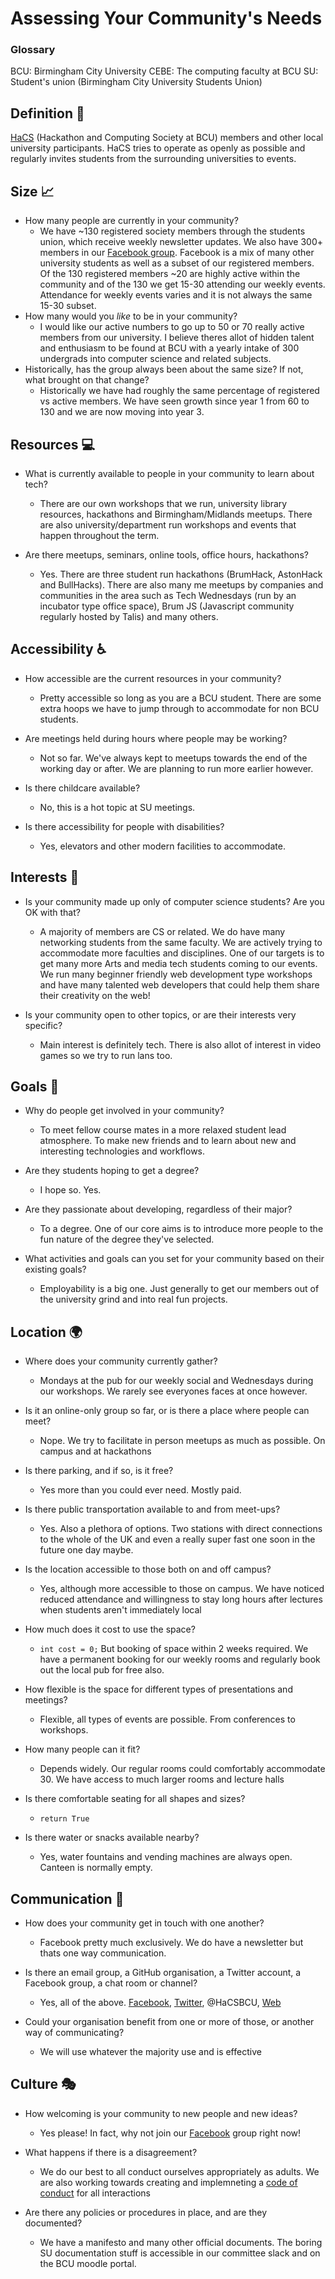 # Assessing Your Community's Needs

### Glossary

BCU: Birmingham City University
CEBE: The computing faculty at BCU
SU: Student's union (Birmingham City University Students Union)

## Definition :page_with_curl:

[HaCS](https://hacs.tech) (Hackathon and Computing Society at BCU) members and other local university participants. HaCS tries to operate as openly as possible and regularly invites students from the surrounding universities to events.

## Size :chart_with_upwards_trend:

- How many people are currently in your community?
  - We have ~130 registered society members through the students union, which receive weekly newsletter updates. We also have 300+ members in our [Facebook group](https://facebook.com/groups/hacs). Facebook is a mix of many other university students as well as a subset of our registered members. Of the 130 registered members ~20 are highly active within the community and of the 130 we get 15-30 attending our weekly events. Attendance for weekly events varies and it is not always the same 15-30 subset.
- How many would you _like_ to be in your community?
  - I would like our active numbers to go up to 50 or 70 really active members from our university. I believe theres allot of hidden talent and enthusiasm to be found at BCU with a yearly intake of 300 undergrads into computer science and related subjects.
- Historically, has the group always been about the same size? If not, what brought on that change?
  - Historically we have had roughly the same percentage of registered vs active members. We have seen growth since year 1 from 60 to 130 and we are now moving into year 3.

## Resources :computer:

- What is currently available to people in your community to learn about tech?
  - There are our own workshops that we run, university library resources, hackathons and Birmingham/Midlands meetups. There are also university/department run workshops and events that happen throughout the term.

- Are there meetups, seminars, online tools, office hours, hackathons?
  - Yes. There are three student run hackathons (BrumHack, AstonHack and BullHacks). There are also many me meetups by companies and communities in the area such as Tech Wednesdays (run by an incubator type office space), Brum JS (Javascript community regularly hosted by Talis) and many others.

## Accessibility :wheelchair:

- How accessible are the current resources in your community?
  - Pretty accessible so long as you are a BCU student. There are some extra hoops we have to jump through to accommodate for non BCU students.

- Are meetings held during hours where people may be working?
  - Not so far. We've always kept to meetups towards the end of the working day or after. We are planning to run more earlier however.

- Is there childcare available?
  - No, this is a hot topic at SU meetings.
- Is there accessibility for people with disabilities?
  - Yes, elevators and other modern facilities to accommodate.

## Interests :telescope:
- Is your community made up only of computer science students? Are you OK with that?
  - A majority of members are CS or related. We do have many networking students from the same faculty. We are actively trying to accommodate more faculties and disciplines. One of our targets is to get many more Arts and media tech students coming to our events. We run many beginner friendly web development type workshops and have many talented web developers that could help them share their creativity on the web!

- Is your community open to other topics, or are their interests very specific?
  - Main interest is definitely tech. There is also allot of interest in video games so we try to run lans too.

## Goals :dart:

- Why do people get involved in your community?
  - To meet fellow course mates in a more relaxed student lead atmosphere. To make new friends and to learn about new and interesting technologies and workflows.

- Are they students hoping to get a degree?
  - I hope so. Yes.

- Are they passionate about developing, regardless of their major?
  - To a degree. One of our core aims is to introduce more people to the fun nature of the degree they've selected.

- What activities and goals can you set for your community based on their existing goals?
  - Employability is a big one. Just generally to get our members out of the university grind and into real fun projects.

## Location :earth_africa:

- Where does your community currently gather?
  - Mondays at the pub for our weekly social and Wednesdays during our workshops. We rarely see everyones faces at once however.

- Is it an online-only group so far, or is there a place where people can meet?
  - Nope. We try to facilitate in person meetups as much as possible. On campus and at hackathons

- Is there parking, and if so, is it free?
  - Yes more than you could ever need. Mostly paid.

- Is there public transportation available to and from meet-ups?
  - Yes. Also a plethora of options. Two stations with direct connections to the whole of the UK and even a really super fast one soon in the future one day maybe.

- Is the location accessible to those both on and off campus?
  - Yes, although more accessible to those on campus. We have noticed reduced attendance and willingness to stay long hours after lectures when students aren't immediately local

- How much does it cost to use the space?
  - `int cost = 0;` But booking of space within 2 weeks required. We have a permanent booking for our weekly rooms and regularly book out the local pub for free also.

- How flexible is the space for different types of presentations and meetings?
  - Flexible, all types of events are possible. From conferences to workshops.

- How many people can it fit?
  - Depends widely. Our regular rooms could comfortably accommodate 30. We have access to much larger rooms and lecture halls

- Is there comfortable seating for all shapes and sizes?
  - `return True`

- Is there water or snacks available nearby?
  - Yes, water fountains and vending machines are always open. Canteen is normally empty.

## Communication :loudspeaker:

- How does your community get in touch with one another?
  - Facebook pretty much exclusively. We do have a newsletter but thats one way communication.

- Is there an email group, a GitHub organisation, a Twitter account, a Facebook group, a chat room or channel?
  - Yes, all of the above. [Facebook](https://www.facebook.com/groups/hacsbcu/), [Twitter](https://twitter.com/hacsbcu), @HaCSBCU, [Web](https://hacs.tech)

- Could your organisation benefit from one or more of those, or another way of communicating?
  - We will use whatever the majority use and is effective

## Culture :performing_arts:

- How welcoming is your community to new people and new ideas?
  - Yes please! In fact, why not join our [Facebook](https://hacs.tech/) group right now!

- What happens if there is a disagreement?
  - We do our best to all conduct ourselves appropriately as adults. We are also working towards creating and implemneting a [code of conduct](https://github.com/HaCSBCU/conduct) for all interactions

- Are there any policies or procedures in place, and are they documented?
  - We have a manifesto and many other official documents. The boring SU documentation stuff is accessible in our committee slack and on the BCU moodle portal.

